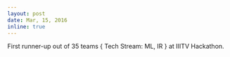 ```yaml
---
layout: post
date: Mar, 15, 2016
inline: true
---
```


First runner-up out of 35 teams { Tech Stream: ML, IR } at IIITV Hackathon.